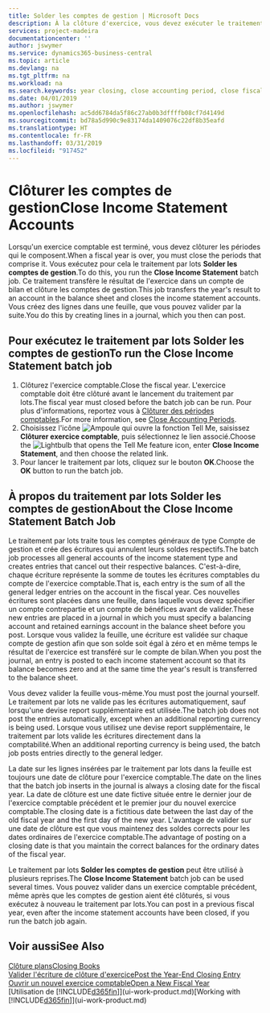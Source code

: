 ```yaml
---
title: Solder les comptes de gestion | Microsoft Docs
description: À la clôture d'exercice, vous devez exécuter le traitement par lots Clôture comptes de gestion afin de clôturer les périodes comptables de l'exercice fiscal.
services: project-madeira
documentationcenter: ''
author: jswymer
ms.service: dynamics365-business-central
ms.topic: article
ms.devlang: na
ms.tgt_pltfrm: na
ms.workload: na
ms.search.keywords: year closing, close accounting period, close fiscal year, bank account detailed trial balance
ms.date: 04/01/2019
ms.author: jswymer
ms.openlocfilehash: ac5dd6784da5f86c27ab0b3dffffb08cf7d4149d
ms.sourcegitcommit: bd78a5d990c9e83174da1409076c22df8b35eafd
ms.translationtype: HT
ms.contentlocale: fr-FR
ms.lasthandoff: 03/31/2019
ms.locfileid: "917452"
---
```

# <a name="close-income-statement-accounts"></a><span data-ttu-id="08b26-103">Clôturer les comptes de gestion</span><span class="sxs-lookup"><span data-stu-id="08b26-103">Close Income Statement Accounts</span></span>
<span data-ttu-id="08b26-104">Lorsqu'un exercice comptable est terminé, vous devez clôturer les périodes qui le composent.</span><span class="sxs-lookup"><span data-stu-id="08b26-104">When a fiscal year is over, you must close the periods that comprise it.</span></span> <span data-ttu-id="08b26-105">Vous exécutez pour cela le traitement par lots **Solder les comptes de gestion**.</span><span class="sxs-lookup"><span data-stu-id="08b26-105">To do this, you run the **Close Income Statement** batch job.</span></span> <span data-ttu-id="08b26-106">Ce traitement transfère le résultat de l'exercice dans un compte de bilan et clôture les comptes de gestion.</span><span class="sxs-lookup"><span data-stu-id="08b26-106">This job transfers the year's result to an account in the balance sheet and closes the income statement accounts.</span></span> <span data-ttu-id="08b26-107">Vous créez des lignes dans une feuille, que vous pouvez valider par la suite.</span><span class="sxs-lookup"><span data-stu-id="08b26-107">You do this by creating lines in a journal, which you then can post.</span></span>

## <a name="to-run-the-close-income-statement-batch-job"></a><span data-ttu-id="08b26-108">Pour exécutez le traitement par lots Solder les comptes de gestion</span><span class="sxs-lookup"><span data-stu-id="08b26-108">To run the Close Income Statement batch job</span></span>
1. <span data-ttu-id="08b26-109">Clôturez l'exercice comptable.</span><span class="sxs-lookup"><span data-stu-id="08b26-109">Close the fiscal year.</span></span> <span data-ttu-id="08b26-110">L'exercice comptable doit être clôturé avant le lancement du traitement par lots.</span><span class="sxs-lookup"><span data-stu-id="08b26-110">The fiscal year must closed before the batch job can be run.</span></span> <span data-ttu-id="08b26-111">Pour plus d'informations, reportez vous à [Clôturer des périodes comptables](year-close-account-periods.md).</span><span class="sxs-lookup"><span data-stu-id="08b26-111">For more information, see [Close Accounting Periods](year-close-account-periods.md).</span></span>
2. <span data-ttu-id="08b26-112">Choisissez l'icône ![Ampoule qui ouvre la fonction Tell Me](media/ui-search/search_small.png "Dites-moi ce que vous voulez faire"), saisissez **Clôturer exercice comptable**, puis sélectionnez le lien associé.</span><span class="sxs-lookup"><span data-stu-id="08b26-112">Choose the ![Lightbulb that opens the Tell Me feature](media/ui-search/search_small.png "Tell me what you want to do") icon, enter **Close Income Statement**, and then choose the related link.</span></span>
3. <span data-ttu-id="08b26-113">Pour lancer le traitement par lots, cliquez sur le bouton **OK**.</span><span class="sxs-lookup"><span data-stu-id="08b26-113">Choose the **OK** button to run the batch job.</span></span>

## <a name="about-the-close-income-statement-batch-job"></a><span data-ttu-id="08b26-114">À propos du traitement par lots Solder les comptes de gestion</span><span class="sxs-lookup"><span data-stu-id="08b26-114">About the Close Income Statement Batch Job</span></span>
<span data-ttu-id="08b26-115">Le traitement par lots traite tous les comptes généraux de type Compte de gestion et crée des écritures qui annulent leurs soldes respectifs.</span><span class="sxs-lookup"><span data-stu-id="08b26-115">The batch job processes all general accounts of the income statement type and creates entries that cancel out their respective balances.</span></span> <span data-ttu-id="08b26-116">C'est-à-dire, chaque écriture représente la somme de toutes les écritures comptables du compte de l'exercice comptable.</span><span class="sxs-lookup"><span data-stu-id="08b26-116">That is, each entry is the sum of all the general ledger entries on the account in the fiscal year.</span></span> <span data-ttu-id="08b26-117">Ces nouvelles écritures sont placées dans une feuille, dans laquelle vous devez spécifier un compte contrepartie et un compte de bénéfices avant de valider.</span><span class="sxs-lookup"><span data-stu-id="08b26-117">These new entries are placed in a journal in which you must specify a balancing account and retained earnings account in the balance sheet before you post.</span></span> <span data-ttu-id="08b26-118">Lorsque vous validez la feuille, une écriture est validée sur chaque compte de gestion afin que son solde soit égal à zéro et en même temps le résultat de l'exercice est transféré sur le compte de bilan.</span><span class="sxs-lookup"><span data-stu-id="08b26-118">When you post the journal, an entry is posted to each income statement account so that its balance becomes zero and at the same time the year's result is transferred to the balance sheet.</span></span>

<span data-ttu-id="08b26-119">Vous devez valider la feuille vous-même.</span><span class="sxs-lookup"><span data-stu-id="08b26-119">You must post the journal yourself.</span></span> <span data-ttu-id="08b26-120">Le traitement par lots ne valide pas les écritures automatiquement, sauf lorsqu'une devise report supplémentaire est utilisée.</span><span class="sxs-lookup"><span data-stu-id="08b26-120">The batch job does not post the entries automatically, except when an additional reporting currency is being used.</span></span> <span data-ttu-id="08b26-121">Lorsque vous utilisez une devise report supplémentaire, le traitement par lots valide les écritures directement dans la comptabilité.</span><span class="sxs-lookup"><span data-stu-id="08b26-121">When an additional reporting currency is being used, the batch job posts entries directly to the general ledger.</span></span>

<span data-ttu-id="08b26-122">La date sur les lignes insérées par le traitement par lots dans la feuille est toujours une date de clôture pour l'exercice comptable.</span><span class="sxs-lookup"><span data-stu-id="08b26-122">The date on the lines that the batch job inserts in the journal is always a closing date for the fiscal year.</span></span> <span data-ttu-id="08b26-123">La date de clôture est une date fictive située entre le dernier jour de l'exercice comptable précédent et le premier jour du nouvel exercice comptable.</span><span class="sxs-lookup"><span data-stu-id="08b26-123">The closing date is a fictitious date between the last day of the old fiscal year and the first day of the new year.</span></span> <span data-ttu-id="08b26-124">L'avantage de valider sur une date de clôture est que vous maintenez des soldes corrects pour les dates ordinaires de l'exercice comptable.</span><span class="sxs-lookup"><span data-stu-id="08b26-124">The advantage of posting on a closing date is that you maintain the correct balances for the ordinary dates of the fiscal year.</span></span>

<span data-ttu-id="08b26-125">Le traitement par lots **Solder les comptes de gestion** peut être utilisé à plusieurs reprises.</span><span class="sxs-lookup"><span data-stu-id="08b26-125">The **Close Income Statement** batch job can be used several times.</span></span> <span data-ttu-id="08b26-126">Vous pouvez valider dans un exercice comptable précédent, même après que les comptes de gestion aient été clôturés, si vous exécutez à nouveau le traitement par lots.</span><span class="sxs-lookup"><span data-stu-id="08b26-126">You can post in a previous fiscal year, even after the income statement accounts have been closed, if you run the batch job again.</span></span>

## <a name="see-also"></a><span data-ttu-id="08b26-127">Voir aussi</span><span class="sxs-lookup"><span data-stu-id="08b26-127">See Also</span></span>
[<span data-ttu-id="08b26-128">Clôture plans</span><span class="sxs-lookup"><span data-stu-id="08b26-128">Closing Books</span></span>](year-close-books.md)  
[<span data-ttu-id="08b26-129">Valider l'écriture de clôture d'exercice</span><span class="sxs-lookup"><span data-stu-id="08b26-129">Post the Year-End Closing Entry</span></span>](year-how-post-year-end-close-entry.md)  
[<span data-ttu-id="08b26-130">Ouvrir un nouvel exercice comptable</span><span class="sxs-lookup"><span data-stu-id="08b26-130">Open a New Fiscal Year</span></span>](finance-how-open-new-fiscal-year.md)  
<span data-ttu-id="08b26-131">[Utilisation de [!INCLUDE[d365fin](includes/d365fin_md.md)]](ui-work-product.md)</span><span class="sxs-lookup"><span data-stu-id="08b26-131">[Working with [!INCLUDE[d365fin](includes/d365fin_md.md)]](ui-work-product.md)</span></span>
